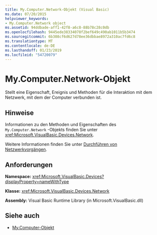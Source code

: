 ```yaml
---
title: My.Computer.Network-Objekt (Visual Basic)
ms.date: 07/20/2015
helpviewer_keywords:
- My.Computer.Network object
ms.assetid: 94ddbade-aff1-42f8-a6c8-88b78c28c0db
ms.openlocfilehash: 9445ede38334078f2bef649c490ab1011b5b3474
ms.sourcegitcommit: 6b308cf6d627d78ee36dbbae8972a310ac7fd6c8
ms.translationtype: MT
ms.contentlocale: de-DE
ms.lasthandoff: 01/23/2019
ms.locfileid: "54720079"
---
```

# <a name="mycomputernetwork-object"></a>My.Computer.Network-Objekt
Stellt eine Eigenschaft, Ereignis und Methoden für die Interaktion mit dem Netzwerk, mit dem der Computer verbunden ist.  
  
## <a name="remarks"></a>Hinweise  
 Informationen zu den Methoden und Eigenschaften des `My.Computer.Network` -Objekts finden Sie unter <xref:Microsoft.VisualBasic.Devices.Network>.  
  
 Weitere Informationen finden Sie unter [Durchführen von Netzwerkvorgängen](../../../visual-basic/developing-apps/programming/computer-resources/performing-network-operations.md).  
  
## <a name="requirements"></a>Anforderungen  
 **Namespace:** <xref:Microsoft.VisualBasic.Devices?displayProperty=nameWithType>  
  
 **Klasse:** <xref:Microsoft.VisualBasic.Devices.Network>  
  
 **Assembly:** Visual Basic Runtime Library (in Microsoft.VisualBasic.dll)  
  
## <a name="see-also"></a>Siehe auch
- [My.Computer-Objekt](../../../visual-basic/language-reference/objects/my-computer-object.md)
